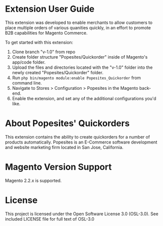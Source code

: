 # Extension User Guide

This extension was developed to enable merchants to allow customers to place multiple orders of various quanities quickly, in an effort to promote B2B capabilities for Magento Commerce.

To get started with this extension:

1. Clone branch "v-1.0" from repo
2. Create folder structure "Popesites/Quickorder" inside of Magento's app/code folder. 
3. Upload the files and directories located with the "v-1.0" folder into the newly created "Popesites/Quickorder" folder.
4. Run `php bin/magento module:enable Popesites_Quickorder` from command line.
5. Navigate to Stores > Configuration > Popesites in the Magento back-end.
6. Enable the extension, and set any of the additional configurations you'd like.

# About Popesites' Quickorders

This extension contains the ability to create quickorders for a number of products automatically. Popesites is an E-Commerce software development and website marketing firm located in San Jose, California.

# Magento Version Support

Magento 2.2.x is supported.

# License

This project is licensed under the Open Software License 3.0 (OSL-3.0). See included LICENSE file for full text of OSL-3.0
